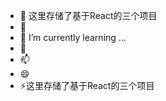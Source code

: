 - 👋 这里存储了基于React的三个项目
- 👀 
- 🌱 I’m currently learning ...
- 💞️
- 📫 
- 😄 
- ⚡这里存储了基于React的三个项目

<!---
Haijie001/Haijie001 is a ✨ special ✨ repository because its `README.md` (this file) appears on your GitHub profile.
You can click the Preview link to take a look at your changes.
--->
